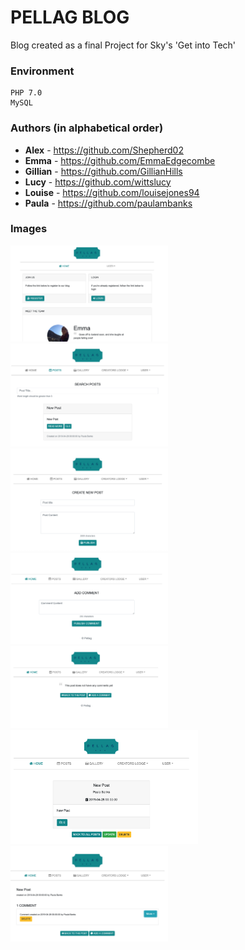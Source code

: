 # PELLAG BLOG

Blog created as a final Project for Sky's 'Get into Tech'

### Environment

```
PHP 7.0
MySQL
```

### Authors (in alphabetical order)

* **Alex** - https://github.com/Shepherd02
* **Emma** - https://github.com/EmmaEdgecombe
* **Gillian** - https://github.com/GillianHills
* **Lucy** - https://github.com/wittslucy
* **Louise** - https://github.com/louisejones94
* **Paula** - https://github.com/paulambanks

### Images

<section align="centre">
<img border-bottom: "1px solid black" title="Home Page" src=https://github.com/EmmaEdgecombe/Pellag/blob/master/PELLAG-screenshots/Home-page.png width="50%">
<img title="All Posts" src=https://github.com/EmmaEdgecombe/Pellag/blob/master/PELLAG-screenshots/all-post-list.png width="50%">
<img title="Create Post" src=https://github.com/EmmaEdgecombe/Pellag/blob/master/PELLAG-screenshots/create-post.png width="50%">
<img title="New Comment" src=https://github.com/EmmaEdgecombe/Pellag/blob/master/PELLAG-screenshots/new-comment.png width="50%">
<img title="No Comments" src=https://github.com/EmmaEdgecombe/Pellag/blob/master/PELLAG-screenshots/no-comments.png width="50%">
<img title="Post Read" src=https://github.com/EmmaEdgecombe/Pellag/blob/master/PELLAG-screenshots/post-read.png width="300px">
<img title="Post Comments" src=https://github.com/EmmaEdgecombe/Pellag/blob/master/PELLAG-screenshots/post-somments.png width="50%">
</section>

